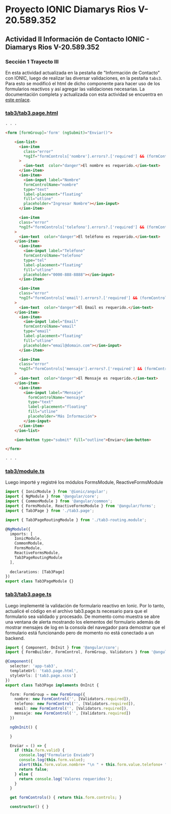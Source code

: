 
# Proyecto IONIC Diamarys Rios V-20.589.352 
## Actividad II Información de Contacto IONIC - Diamarys Rios V-20.589.352 
### Sección 1 Trayecto III

En esta actividad actualizada en la pestaña de "Información de Contacto" con IONIC, luego de realizar las diversar validaciones, en la pestaña `tabs3`. Para esto se modificó el html de dicho componente para hacer uso de los formularios reactivos y así agregar las validaciones necesarias. La documentación completa y actualizada con esta actividad se encuentra en [este enlace](./Documentaci%C3%B3n.md).

### [tab3/tab3.page.html](/src/app/tab3/tab3.page.html)
```html
. . .

<form [formGroup]='form' (ngSubmit)="Enviar()">

    <ion-list>
      <ion-item 
        class="error"
        *ngIf="formControls['nombre'].errors?.['required'] && (formControls['nombre'].dirty || formControls['nombre'].touched)"
      >
        <ion-text  color="danger">El nombre es requerido.</ion-text>
      </ion-item>
      <ion-item>
        <ion-input label="Nombre"
        formControlName="nombre"
        type="text" 
        label-placement="floating" 
        fill="utline" 
        placeholder="Ingresar Nombre"></ion-input>
      </ion-item>

      <ion-item 
      class="error"
      *ngIf="formControls['telefono'].errors?.['required'] && (formControls['telefono'].dirty || formControls['telefono'].touched)"
    >
      <ion-text  color="danger">El teléfono es requerido.</ion-text> 
    </ion-item>
      <ion-item>
        <ion-input label="Teléfono" 
        formControlName="telefono"
        type="tel" 
        label-placement="floating"
        fill="utline" 
        placeholder="0000-888-8888"></ion-input>
      </ion-item>

      <ion-item 
      class="error"
      *ngIf="formControls['email'].errors?.['required'] && (formControls['email'].dirty || formControls['email'].touched)"
    >
      <ion-text  color="danger">El Email es requerido.</ion-text> 
    </ion-item>
      <ion-item>
        <ion-input label="Email" 
        formControlName="email"
        type="email"  
        label-placement="floating"
        fill="utline" 
        placeholder="email@domain.com"></ion-input>
      </ion-item>

      <ion-item 
      class="error"
      *ngIf="formControls['mensaje'].errors?.['required'] && (formControls['mensaje'].dirty || formControls['mensaje'].touched)"
    >
      <ion-text  color="danger">El Mensaje es requerido.</ion-text> 
    </ion-item>
      <ion-item>
        <ion-input label="Mensaje"
          formControlName="mensaje"
          type="text" 
          label-placement="floating"  
          fill="utline" 
          placeholder="Más Información">
        </ion-input>
      </ion-item>
    </ion-list>

    <ion-button type="submit" fill="outline">Enviar</ion-button>

</form>

. . .
```

### [tab3/module.ts](/src/app/tab3/tab3.module.ts)
Luego importé y registré los módulos FormsModule, ReactiveFormsModule

```ts
import { IonicModule } from '@ionic/angular';
import { NgModule } from '@angular/core';
import { CommonModule } from '@angular/common';
import { FormsModule, ReactiveFormsModule } from '@angular/forms';
import { Tab3Page } from './tab3.page';

import { Tab3PageRoutingModule } from './tab3-routing.module';

@NgModule({
  imports: [
    IonicModule,
    CommonModule,
    FormsModule,
    ReactiveFormsModule,
    Tab3PageRoutingModule
  ],
  
  declarations: [Tab3Page]
})
export class Tab3PageModule {}
```

### [tab3/tab3.page.ts](/src/app/tab3/tab3.page.ts)
Luego implementé la validación de formulario reactivo en Ionic. Por lo tanto, actualicé el código en el archivo tab3.page.ts necesario para que el formulario sea validado y procesado. De momento como muestra se abre una ventana de alerta mostrando los elementos del formulario además de mostrar mensajes de log en la consola del navegador para demostrar que el formulario está funcionando pero de momento no está conectado a un backend.

```ts
import { Component, OnInit } from '@angular/core';
import { FormBuilder, FormControl, FormGroup, Validators } from '@angular/forms';

@Component({
  selector: 'app-tab3',
  templateUrl: 'tab3.page.html',
  styleUrls: ['tab3.page.scss']
})
export class Tab3Page implements OnInit {

  form: FormGroup = new FormGroup({
    nombre: new FormControl('', [Validators.required]),
    telefono: new FormControl('', [Validators.required]),
    email: new FormControl('', [Validators.required]),
    mensaje: new FormControl('', [Validators.required])
  })

  ngOnInit() {

  }

  Enviar = () => {
    if (this.form.valid) {
      console.log("Formulario Enviado")
      console.log(this.form.value);
      alert(this.form.value.nombre+ "\n " + this.form.value.telefono+ "\n " +this.form.value.email+ "\n " +this.form.value.mensaje)
      return false;
    } else {
      return console.log('Valores requeridos');
    }
  }

  get formControls() { return this.form.controls; }

  constructor() { }
```
